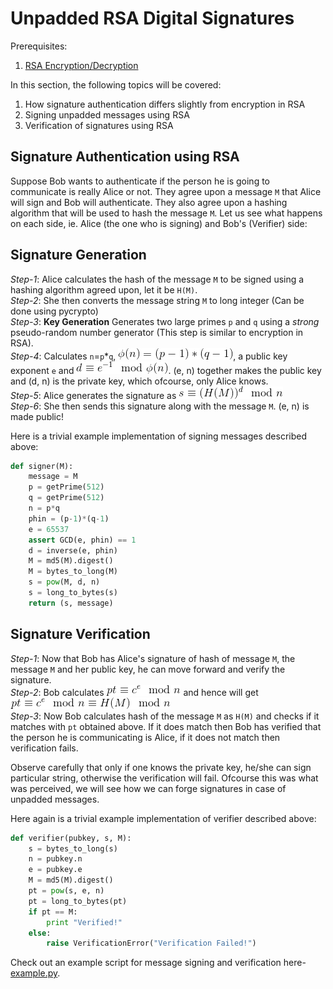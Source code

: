 # Unpadded RSA Digital Signatures

Prerequisites:
1. [RSA Encryption/Decryption](https://github.com/ashutosh1206/Crypton/tree/master/RSA-encryption)
  

In this section, the following topics will be covered:
1. How signature authentication differs slightly from encryption in RSA
2. Signing unpadded messages using RSA
3. Verification of signatures using RSA
  

## Signature Authentication using RSA
Suppose Bob wants to authenticate if the person he is going to communicate is really Alice or not. They agree upon a message `M` that Alice will sign and Bob will authenticate. They also agree upon a hashing algorithm that will be used to hash the message `M`. Let us see what happens on each side, ie. Alice (the one who is signing) and Bob's (Verifier) side:  
  
  
## Signature Generation  
*Step-1*: Alice calculates the hash of the message `M` to be signed using a hashing algorithm agreed upon, let it be `H(M)`.  
*Step-2*: She then converts the message string `M` to long integer (Can be done using pycrypto)  
*Step-3*: **Key Generation** Generates two large primes `p` and `q` using a *strong* pseudo-random number generator (This step is similar to encryption in RSA).  
*Step-4*: Calculates `n`=`p`*`q`, ![eq1](Pictures/eq1.gif), a public key exponent `e` and ![eq2](Pictures/eq2.gif). (e, n) together makes the public key and (d, n) is the private key, which ofcourse, only Alice knows.  
*Step-5*: Alice generates the signature as ![eq3](Pictures/eq3.gif)  
*Step-6*: She then sends this signature along with the message `M`. (e, n) is made public!  
  
Here is a trivial example implementation of signing messages described above:  
```python
def signer(M):
	message = M
	p = getPrime(512)
	q = getPrime(512)
	n = p*q
	phin = (p-1)*(q-1)
	e = 65537
	assert GCD(e, phin) == 1
	d = inverse(e, phin)
	M = md5(M).digest()
	M = bytes_to_long(M)
	s = pow(M, d, n)
	s = long_to_bytes(s)
	return (s, message)
```
  
  
  
## Signature Verification  
*Step-1*: Now that Bob has Alice's signature of hash of message `M`, the message `M` and her public key, he can move forward and verify the signature.  
*Step-2*: Bob calculates ![eq4](Pictures/eq4.gif) and hence will get ![eq5](Pictures/eq5.gif)  
*Step-3*: Now Bob calculates hash of the message `M` as `H(M)` and checks if it matches with `pt` obtained above. If it does match then Bob has verified that the person he is communicating is Alice, if it does not match then verification fails.  
  
Observe carefully that only if one knows the private key, he/she can sign particular string, otherwise the verification will fail. Ofcourse this was what was perceived, we will see how we can forge signatures in case of unpadded messages.  
  
Here again is a trivial example implementation of verifier described above:  
```python
def verifier(pubkey, s, M):
	s = bytes_to_long(s)
	n = pubkey.n
	e = pubkey.e
	M = md5(M).digest()
	pt = pow(s, e, n)
	pt = long_to_bytes(pt)
	if pt == M:
		print "Verified!"
	else:
		raise VerificationError("Verification Failed!")
```
  
Check out an example script for message signing and verification here- [example.py](example.py).  